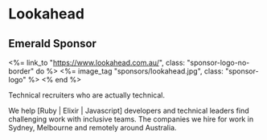 # Lookahead
## Emerald Sponsor

<%= link_to "https://www.lookahead.com.au/", class: "sponsor-logo-no-border" do %>
<%= image_tag "sponsors/lookahead.jpg", class: "sponsor-logo" %>
<% end %>
<br>

Technical recruiters who are actually technical.

We help [Ruby | Elixir | Javascript] developers and technical leaders find challenging work with inclusive teams. The companies we hire for work in Sydney, Melbourne and remotely around Australia.


